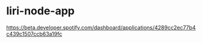 # liri-node-app

https://beta.developer.spotify.com/dashboard/applications/4289cc2ec77b4c439c1507ccb63a19fc